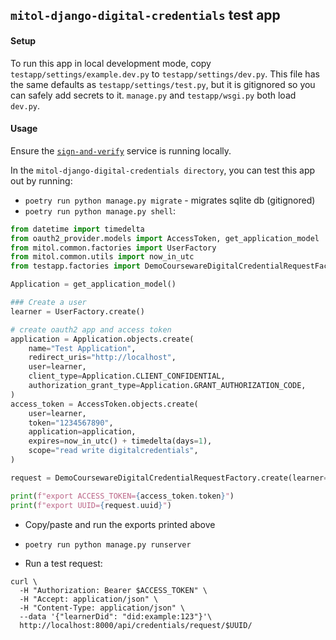 `mitol-django-digital-credentials` test app
---

#### Setup

To run this app in local development mode, copy `testapp/settings/example.dev.py` to  `testapp/settings/dev.py`. This file has the same defaults as `testapp/settings/test.py`, but it is gitignored so you can safely add secrets to it. `manage.py` and `testapp/wsgi.py` both load `dev.py`.

#### Usage

Ensure the [`sign-and-verify`](https://github.com/digitalcredentials/sign-and-verify) service is running locally.

In the `mitol-django-digital-credentials directory`, you can test this app out by running:

- `poetry run python manage.py migrate` - migrates sqlite db (gitignored)
- `poetry run python manage.py shell`:

```python
from datetime import timedelta
from oauth2_provider.models import AccessToken, get_application_model
from mitol.common.factories import UserFactory
from mitol.common.utils import now_in_utc
from testapp.factories import DemoCoursewareDigitalCredentialRequestFactory

Application = get_application_model()

### Create a user
learner = UserFactory.create()

# create oauth2 app and access token
application = Application.objects.create(
    name="Test Application",
    redirect_uris="http://localhost",
    user=learner,
    client_type=Application.CLIENT_CONFIDENTIAL,
    authorization_grant_type=Application.GRANT_AUTHORIZATION_CODE,
)
access_token = AccessToken.objects.create(
    user=learner,
    token="1234567890",
    application=application,
    expires=now_in_utc() + timedelta(days=1),
    scope="read write digitalcredentials",
)

request = DemoCoursewareDigitalCredentialRequestFactory.create(learner=learner)

print(f"export ACCESS_TOKEN={access_token.token}")
print(f"export UUID={request.uuid}")
```

- Copy/paste and run the exports printed above
- `poetry run python manage.py runserver`

- Run a test request:

```
curl \
  -H "Authorization: Bearer $ACCESS_TOKEN" \
  -H "Accept: application/json" \
  -H "Content-Type: application/json" \
  --data '{"learnerDid": "did:example:123"}'\
  http://localhost:8000/api/credentials/request/$UUID/
```

